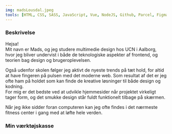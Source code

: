 ```yaml
---
img: madsLousdal.jpeg
tools: [HTML, CSS, SASS, JavaScript, Vue, NodeJS, Github, Parcel, Figma]
---
```


### Beskrivelse

Hejsa!<br>
Mit navn er Mads, og jeg studere multimedie design hos UCN i Aalborg, hvor jeg bliver undervist i både de teknologiske aspekter af frontend, og teorien bag design og brugeroplevelsen.<br>

Også udenfor skolen følger jeg aktivt de nyeste trends på tæt hold, for altid at have fingeren på pulsen med det moderne web. Som resultat af det er jeg ofte ham på holdet som kan finde de kreative løsninger til både design og kodning.<br>
For mig er det bedste ved at udvikle hjemmesider når projektet virkeligt tager form, og det smukke design står fuldt funktionelt tilbage på skærmen.

Når jeg ikke sidder foran computeren kan jeg ofte findes i det nærmeste fitness center i gang med at løfte hele verden.

### Min værktøjskasse

<v-tools :tools="tools" class="profile"></v-tools>
